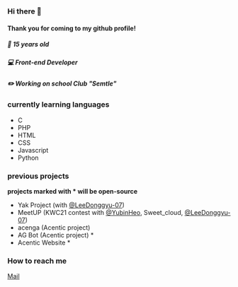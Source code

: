 ### Hi there 👋
#### Thank you for coming to my github profile!

##### 📗 15 years old
##### 💻 Front-end Developer
##### ✏️ Working on school Club "Semtle"


### currently learning languages
 - C
 - PHP
 - HTML
 - CSS
 - Javascript
 - Python

### previous projects
**projects marked with * will be open-source**
 - Yak Project (with [@LeeDonggyu-07](https://github.com/LeeDonggyu-07))
 - MeetUP (KWC21 contest with [@YubinHeo](https://github.com/yubinheo), Sweet_cloud, [@LeeDonggyu-07](https://github.com/LeeDonggyu-07))
 - acenga (Acentic project)
 - AG Bot (Acentic project) *
 - Acentic Website *
 
### How to reach me
[Mail](mailto:wnwlsvy0914@gmail.com)
